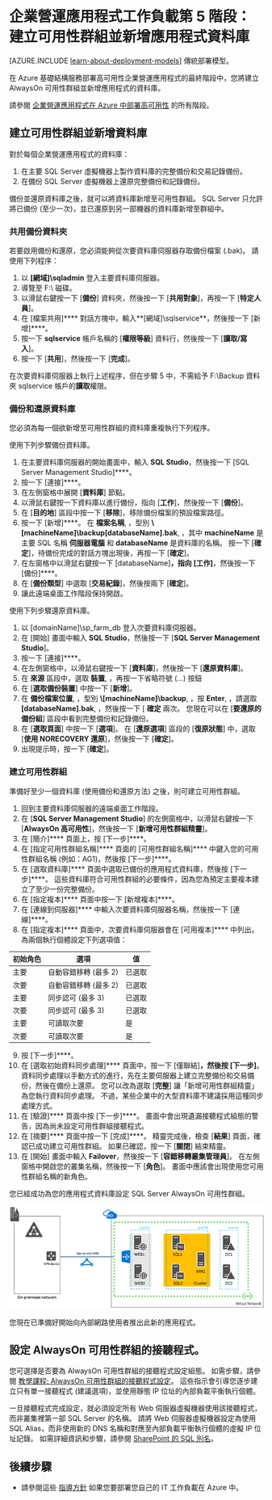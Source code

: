 <properties 
    pageTitle="企業營運應用程式第 5 階段 | Microsoft Azure" 
    description="在 Azure 企業營運應用程式第 5 階段中，建立可用性群組並將應用程式資料庫加入其中。" 
    documentationCenter=""
    services="virtual-machines" 
    authors="JoeDavies-MSFT" 
    manager="timlt" 
    editor=""
    tags="azure-resource-manager"/>

<tags 
    ms.service="virtual-machines" 
    ms.workload="infrastructure-services" 
    ms.tgt_pltfrm="Windows" 
    ms.devlang="na" 
    ms.topic="article" 
    ms.date="11/09/2015" 
    ms.author="josephd"/>


# 企業營運應用程式工作負載第 5 階段：建立可用性群組並新增應用程式資料庫

[AZURE.INCLUDE [learn-about-deployment-models](../../includes/learn-about-deployment-models-rm-include.md)] 傳統部署模型。

在 Azure 基礎結構服務部署高可用性企業營運應用程式的最終階段中，您將建立 AlwaysOn 可用性群組並新增應用程式的資料庫。

請參閱 [企業營運應用程式在 Azure 中部署高可用性](virtual-machines-workload-high-availability-LOB-application-overview.md) 的所有階段。

## 建立可用性群組並新增資料庫

對於每個企業營運應用程式的資料庫：

1.  在主要 SQL Server 虛擬機器上製作資料庫的完整備份和交易記錄備份。
2.  在備份 SQL Server 虛擬機器上還原完整備份和記錄備份。

備份並還原資料庫之後，就可以將資料庫新增至可用性群組。 SQL Server 只允許將已備份 (至少一次)，並已還原到另一部機器的資料庫新增至群組中。

### 共用備份資料夾

若要啟用備份和還原，您必須能夠從次要資料庫伺服器存取備份檔案 (.bak)。 請使用下列程序：

1.  以 **[網域]\sqladmin** 登入主要資料庫伺服器。
2.  導覽至 F:\ 磁碟。
3.  以滑鼠右鍵按一下 [**備份**] 資料夾，然後按一下 [**共用對象**]，再按一下 [**特定人員**]。
4.  在 [檔案共用]**** 對話方塊中，輸入**[網域]\sqlservice**，然後按一下 [新增]****。
5.  按一下 **sqlservice** 帳戶名稱的 [**權限等級**] 資料行，然後按一下 [**讀取/寫入**]。
6.  按一下 [**共用**]，然後按一下 [**完成**]。

在次要資料庫伺服器上執行上述程序，但在步驟 5 中，不需給予 F:\Backup 資料夾 sqlservice 帳戶的**讀取**權限。

### 備份和還原資料庫

您必須為每一個欲新增至可用性群組的資料庫重複執行下列程序。

使用下列步驟備份資料庫。

1.  在主要資料庫伺服器的開始畫面中，輸入 **SQL Studio**，然後按一下 [SQL Server Management Studio]****。
2.  按一下 [連接]****。
3.  在左側窗格中展開 [**資料庫**] 節點。
4.  以滑鼠右鍵按一下資料庫以進行備份，指向 [**工作**]，然後按一下 [**備份**]。
5.  在 [**目的地**] 區段中按一下 [**移除**]，移除備份檔案的預設檔案路徑。
6.  按一下 [新增]****。 在 **檔案名稱**, ，型別 **\\[machineName]\backup\[databaseName].bak**, ，其中 **machineName** 是主要 SQL 名稱 **伺服器電腦** 和 **databaseName** 是資料庫的名稱。 按一下 [**確定**]，待備份完成的對話方塊出現後，再按一下 [**確定**]。
7.  在左窗格中以滑鼠右鍵按一下 [databaseName]****，指向 [工作]****，然後按一下 [備份]****。
8.  在 [**備份類型**] 中選取 [**交易紀錄**]，然後按兩下 [**確定**]。
9.  讓此遠端桌面工作階段保持開啟。

使用下列步驟還原資料庫。

1.  以 [domainName]\sp_farm_db 登入次要資料庫伺服器。
2.  在 [開始] 畫面中輸入 **SQL Studio**，然後按一下 [**SQL Server Management Studio**]。
3.  按一下 [連接]****。
4.  在左側窗格中，以滑鼠右鍵按一下 [**資料庫**]，然後按一下 [**還原資料庫**]。
5.  在 **來源** 區段中，選取 **裝置**, ，再按一下省略符號 (...) 按鈕
6.  在 [**選取備份裝置**] 中按一下 [**新增**]。
7.  在 **備份檔案位置**, ，型別 **\\[machineName]\backup**, ，按 **Enter**, ，請選取 **[databaseName].bak**, ，然後按一下 [ **確定** 兩次。 您現在可以在 [**要還原的備份組**] 區段中看到完整備份和記錄備份。
8.  在 [**選取頁面**] 中按一下 [**選項**]。 在 [**還原選項**] 區段的 [**復原狀態**] 中，選取 [**使用 NORECOVERY 還原**]，然後按一下 [**確定**]。
9.  出現提示時，按一下 [**確定**]。

### 建立可用性群組

準備好至少一個資料庫 (使用備份和還原方法) 之後，則可建立可用性群組。

1.  回到主要資料庫伺服器的遠端桌面工作階段。
2.  在 [**SQL Server Management Studio**] 的左側窗格中，以滑鼠右鍵按一下 [**AlwaysOn 高可用性**]，然後按一下 [**新增可用性群組精靈**]。
3.  在 [簡介]**** 頁面上，按 [下一步]****。
4.  在 [指定可用性群組名稱]**** 頁面的 [可用性群組名稱]**** 中鍵入您的可用性群組名稱 (例如：AG1)，然後按 [下一步]****。
5.  在 [選取資料庫]**** 頁面中選取已備份的應用程式資料庫，然後按 [下一步]****。 這些資料庫符合可用性群組的必要條件，因為您為預定主要複本建立了至少一份完整備份。
6.  在 [指定複本]**** 頁面中按一下 [新增複本]****。
7.  在 [連線到伺服器]**** 中輸入次要資料庫伺服器名稱，然後按一下 [連線]****。
8.  在 [指定複本]**** 頁面中，次要資料庫伺服器會在 [可用複本]**** 中列出。 為兩個執行個體設定下列選項值：

 初始角色| 選項| 值
--- | --- | ---
 主要| 自動容錯移轉 (最多 2)| 已選取
 次要| 自動容錯移轉 (最多 2)| 已選取
 主要| 同步認可 (最多 3)| 已選取
 次要| 同步認可 (最多 3)| 已選取
 主要| 可讀取次要| 是
 次要| 可讀取次要| 是

9.  按 [下一步]****。
10. 在 [選取初始資料同步處理]**** 頁面中，按一下 [僅聯結]****，然後按 [下一步]****。 資料同步處理以手動方式的進行，先在主要伺服器上建立完整備份和交易備份，然後在備份上還原。 您可以改為選取 [**完整**] 讓「新增可用性群組精靈」為您執行資料同步處理。 不過，某些企業中的大型資料庫不建議採用這種同步處理方式。
11. 在 [驗證]**** 頁面中按 [下一步]****。 畫面中會出現遺漏接聽程式組態的警告，因為尚未設定可用性群組接聽程式。
12. 在 [摘要]**** 頁面中按一下 [完成]****。 精靈完成後，檢查 [**結果**] 頁面，確認已成功建立可用性群組。 如果已確認，按一下 [**關閉**] 結束精靈。
13. 在 [開始] 畫面中輸入 **Failover**，然後按一下 [**容錯移轉叢集管理員**]。 在左側窗格中開啟您的叢集名稱，然後按一下 [**角色**]。 畫面中應該會出現使用您可用性群組名稱的新角色。

您已經成功為您的應用程式資料庫設定 SQL Server AlwaysOn 可用性群組。

![](./media/virtual-machines-workload-high-availability-LOB-application-phase5/workload-lobapp-phase4.png)

您現在已準備好開始向內部網路使用者推出此新的應用程式。

## 設定 AlwaysOn 可用性群組的接聽程式。

您可選擇是否要為 AlwaysOn 可用性群組的接聽程式設定組態。 如需步驟，請參閱 [教學課程: AlwaysOn 可用性群組的接聽程式設定](https://msdn.microsoft.com/library/dn425027.aspx)。 這些指示會引導您逐步建立只有單一接聽程式 (建議選項)，並使用靜態 IP 位址的內部負載平衡執行個體。

一旦接聽程式完成設定，就必須設定所有 Web 伺服器虛擬機器使用該接聽程式，而非叢集裡第一部 SQL Server 的名稱。 請將 Web 伺服器虛擬機器設定為使用 SQL Alias，而非使用新的 DNS 名稱和對應至內部負載平衡執行個體的虛擬 IP 位址記錄。 如需詳細資訊和步驟，請參閱 [SharePoint 的 SQL 別名](http://blogs.msdn.com/b/priyo/archive/2013/09/13/sql-alias-for-sharepoint.aspx)。

## 後續步驟

- 請參閱這些 [指導方針](virtual-machines-infrastructure-services-implementation-guidelines.md) 如果您要部署您自己的 IT 工作負載在 Azure 中。





